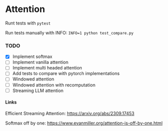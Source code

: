 # Attention

Runt tests with `pytest`

Run tests manually with INFO: `INFO=1 python test_compare.py`

### TODO

- [x] Implement softmax
- [ ] Implement vanilla attention
- [ ] Implement multi headed attention
- [ ] Add tests to compare with pytorch implementations
- [ ] Windowed attention
- [ ] Windowed attention with recomputation
- [ ] Streaming LLM attention

#### Links

Efficient Streaming Attention: https://arxiv.org/abs/2309.17453

Softmax off by one: https://www.evanmiller.org/attention-is-off-by-one.html